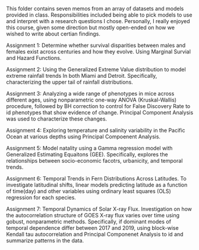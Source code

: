 This folder contains seven memos from an array of datasets and models provided in class. Responsibilities included being able to pick models to use and interpret with a research questions I chose. Personally, I really enjoyed this course, given some direction but mostly open-ended on how we wished to write about certian findings. 

Assignment 1: Determine whether survival disparities between males and females exist across centuries and how they evolve. Using Marginal Survial and Hazard Functions. 

Assignment 2: Using the Generalized Extreme Value distribution to model extreme rainfall trends In both Miami and Detroit. Specifically, characterizing the upper tail of rainfall distributions. 

Assignment 3: Analyzing a wide range of phenotypes in mice across different ages, using nonparametric one-way ANOVA (Kruskal-Wallis) procedure, followed by BH correction to control for False Discovery Rate to id phenotypes that show evidence of change. Principal Component Analysis was used to characterize these changes. 

Assignment 4: Exploring temperature and salinity variability in the Pacific Ocean at various depths using Principal Compoenent Analysis. 

Assignment 5: Model natality using a Gamma regression model with Generalized Estimating Equaitons (GEE). Specifically, explores the relationships between socio-economic facotrs, urbanicity, and temporal trends. 

Assignment 6: Temporal Trends in Fern Distributions Across Latitudes. To investigate latitudinal shifts, linear models predicting latitude as a function of time(day) and other variables using ordinary least squares (OLS) regression for each species. 

Assignment 7: Temporal Dynamics of Solar X-ray Flux. Investigation on how the autocorrelation structure of GOES X-ray flux varies over time using gobust, nonparametric methods. Specifically, if dominant modes of temporal dependence differ between 2017 and 2019, using block-wise Kendall tau autocorrelation and Principal Componenet Analysis to id and summarize patterns in the data. 


